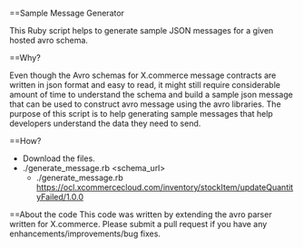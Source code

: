 ==Sample Message Generator

This Ruby script helps to generate sample JSON messages for a given hosted avro schema.

==Why?

Even though the Avro schemas for X.commerce message contracts are written in json format and easy to read, it might still require considerable amount of time to understand the schema and build a sample json message that can be used to construct avro message using the avro libraries. The purpose of this script is to help generating sample messages that help developers understand the data they need to send.

==How?
* Download the files. 
* ./generate_message.rb <schema_url>
	* ./generate_message.rb https://ocl.xcommercecloud.com/inventory/stockItem/updateQuantityFailed/1.0.0

==About the code
This code was written by extending the avro parser written for X.commerce.
Please submit a  pull request if you have any enhancements/improvements/bug fixes.

